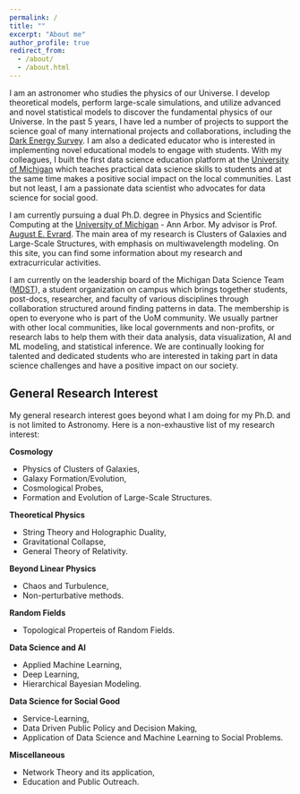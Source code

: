 ```yaml
---
permalink: /
title: ""
excerpt: "About me"
author_profile: true
redirect_from: 
  - /about/
  - /about.html
---
```


I am an astronomer who studies the physics of our Universe. I develop theoretical models, perform large-scale simulations, and utilize advanced and novel statistical models to discover the fundamental physics of our Universe. In the past 5 years, I have led a number of projects to support the science goal of many international projects and collaborations, including the [Dark Energy Survey](https://www.darkenergysurvey.org/). I am also a dedicated educator who is interested in implementing novel educational models to engage with students. With my colleagues, I built the first data science education platform at the [University of Michigan](https://www.umich.edu/) which teaches practical data science skills to students and at the same time makes a positive social impact on the local communities. Last but not least, I am a passionate data scientist who advocates for data science for social good. 

I am currently pursuing a dual Ph.D. degree in Physics and Scientific Computing at the [University of Michigan](https://www.umich.edu/) - Ann Arbor. My advisor is Prof. [August E. Evrard](http://www-personal.umich.edu/~evrard/). The main area of my research is Clusters of Galaxies and Large-Scale Structures, with emphasis on multiwavelength modeling.  On this site, you can find some information about my research and extracurricular activities.

I am currently on the leadership board of the Michigan Data Science Team ([MDST](http://midas.umich.edu/mdst/)), a student organization on campus which brings together students, post-docs, researcher, and faculty of various disciplines through collaboration structured around finding patterns in data. The membership is open to everyone who is part of the UoM community. We usually partner with other local communities, like local governments and non-profits, or research labs to help them with their data analysis, data visualization, AI and ML modeling, and statistical inference. We are continually looking for talented and dedicated students who are interested in taking part in data science challenges and have a positive impact on our society. 


General Research Interest
------
My general research interest goes beyond what I am doing for my Ph.D. and is not limited to Astronomy. Here is a non-exhaustive list of my research interest:


**Cosmology**

- Physics of Clusters of Galaxies, 
- Galaxy Formation/Evolution, 
- Cosmological Probes,
- Formation and Evolution of Large-Scale Structures.


**Theoretical Physics**

- String Theory and Holographic Duality, 
- Gravitational Collapse, 
- General Theory of Relativity.


**Beyond Linear Physics**

- Chaos and Turbulence,
- Non-perturbative methods.


**Random Fields**

- Topological Properteis of Random Fields.


**Data Science and AI**

- Applied Machine Learning, 
- Deep Learning, 
- Hierarchical Bayesian Modeling.


**Data Science for Social Good**

- Service-Learning,
- Data Driven Public Policy and Decision Making,
- Application of Data Science and Machine Learning to Social Problems.


**Miscellaneous** 

- Network Theory and its application,
- Education and Public Outreach.


